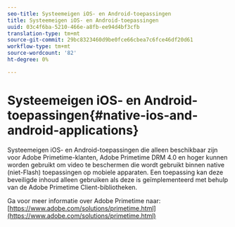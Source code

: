 ```yaml
---
seo-title: Systeemeigen iOS- en Android-toepassingen
title: Systeemeigen iOS- en Android-toepassingen
uuid: 03c4f6ba-5210-466e-a8fb-ee94d4bf3cfb
translation-type: tm+mt
source-git-commit: 29bc8323460d9be0fce66cbea7c6fce46df20d61
workflow-type: tm+mt
source-wordcount: '82'
ht-degree: 0%

---
```



# Systeemeigen iOS- en Android-toepassingen{#native-ios-and-android-applications}

Systeemeigen iOS- en Android-toepassingen die alleen beschikbaar zijn voor Adobe Primetime-klanten, Adobe Primetime DRM 4.0 en hoger kunnen worden gebruikt om video te beschermen die wordt gebruikt binnen native (niet-Flash) toepassingen op mobiele apparaten. Een toepassing kan deze beveiligde inhoud alleen gebruiken als deze is geïmplementeerd met behulp van de Adobe Primetime Client-bibliotheken.

Ga voor meer informatie over Adobe Primetime naar: [https://www.adobe.com/solutions/primetime.html](https://www.adobe.com/solutions/primetime.html)
